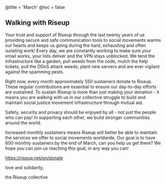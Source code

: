 @title = 'March'
@toc = false

Walking with Riseup
------------------------------------

Your trust and support of Riseup through the last twenty years of us providing secure and safe communication tools to social movements warms our hearts and keeps us going during the hard, exhausting and often isolating work! Every day, we are constantly working to make sure your email works, your lists deliver and the VPN stays unblocked. We tend the infrastructure like a garden, pull weeds from the code, mulch the help tickets, pull the DDoS attack weeds, plant new servers and are ever vigilant against the spamming pests.

Right now, every month approximately 550 sustainers donate to Riseup. These regular contributions are essential to ensure our day-to-day efforts are sustained. To sustain Riseup is more than just making your donation - it means you are walking with us in our collective struggle to build and maintain social justice movement infrastructure through mutual aid.

Safety, security and privacy should be enjoyed by all - not just the people who can pay! In supporting each other, we build stronger communities around the world.

Increased monthly sustainers means Riseup will better be able to maintain the services we offer to social movements worldwide. Our goal is to have 600 monthly sustainers by the end of March, can you help us get there? We hope you can join us reaching this goal, in any way you can!

https://riseup.net/en/donate

love and solidarity,

the Riseup collective